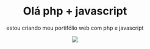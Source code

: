 <div align="center">
  <h1>Olá php + javascript</h1>
  <p>estou criando meu portifólio web com php e javascript</p>
  <img src="https://github.com/user-attachments/assets/23d53f54-10af-4170-a009-c78f051d110d">
</div>
